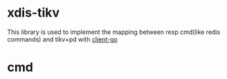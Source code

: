 # xdis-tikv

This library is used to implement the mapping between resp cmd(like redis commands) and tikv+pd with [client-go](https://github.com/tikv/client-go)


# cmd